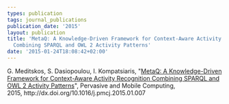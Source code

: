 ```yaml
---
types: publication
tags: journal_publications
publication_date: '2015'
layout: publication
title: 'MetaQ: A Knowledge-Driven Framework for Context-Aware Activity Recognition
  Combining SPARQL and OWL 2 Activity Patterns'
date: '2015-01-24T18:08:42+02:00'
---
```

<p>G. Meditskos, S. Dasiopoulou, I. Kompatsiaris, "<a href="http://dx.doi.org/10.1016/j.pmcj.2015.01.007">MetaQ: A Knowledge-Driven Framework for Context-Aware Activity Recognition Combining SPARQL and OWL 2 Activity Patterns</a>", Pervasive and Mobile Computing, 2015,&nbsp;http://dx.doi.org/10.1016/j.pmcj.2015.01.007</p>

